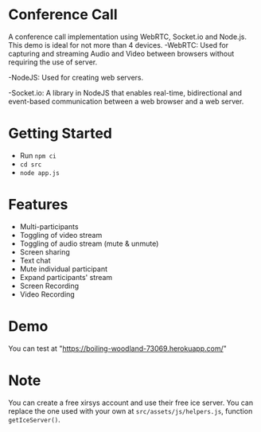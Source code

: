 # Conference Call
A conference call implementation using WebRTC, Socket.io and Node.js. This demo is ideal for not more than 4 devices.
-WebRTC:
Used for capturing and streaming Audio and Video between browsers without requiring the use of server.

-NodeJS: 
Used for creating web servers.

-Socket.io: 
A library in NodeJS that enables real-time, bidirectional and event-based communication between a web browser and a web server.


# Getting Started
- Run `npm ci`
- `cd src`
- `node app.js`


# Features
- Multi-participants
- Toggling of video stream
- Toggling of audio stream (mute & unmute)
- Screen sharing
- Text chat
- Mute individual participant
- Expand participants' stream
- Screen Recording
- Video Recording

 
# Demo
You can test at "https://boiling-woodland-73069.herokuapp.com/"


# Note
You can create a free xirsys account and use their free ice server. You can replace the one used with your own at `src/assets/js/helpers.js`, function `getIceServer()`. 


